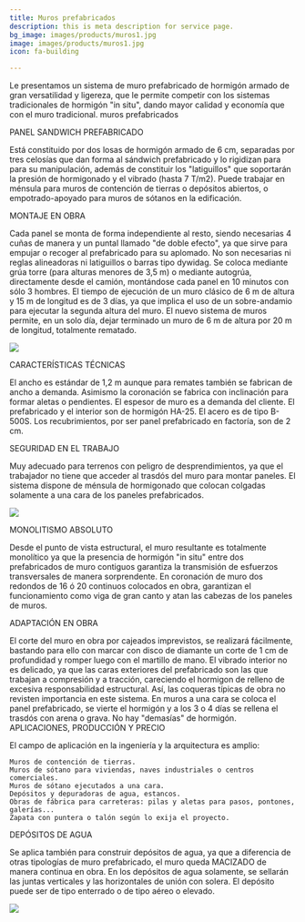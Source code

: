 ```yaml
---
title: Muros prefabricados
description: this is meta description for service page.
bg_image: images/products/muros1.jpg
image: images/products/muros1.jpg
icon: fa-building

---
```

Le presentamos un sistema de muro prefabricado de hormigón armado de gran versatilidad y ligereza, que le permite competir con los sistemas tradicionales de hormigón "in situ", dando mayor calidad y economía que con el muro tradicional.
muros prefabricados

PANEL SANDWICH PREFABRICADO

Está constituido por dos losas de hormigón armado de 6 cm, separadas por tres celosías que dan forma al sándwich prefabricado y lo rigidizan para para su manipulación, además de constituir los "latiguillos" que soportarán la presión de hormigonado y el vibrado (hasta 7 T/m2). Puede trabajar en ménsula para muros de contención de tierras o depósitos abiertos, o empotrado-apoyado para muros de sótanos en la edificación.

MONTAJE EN OBRA

Cada panel se monta de forma independiente al resto, siendo necesarias 4 cuñas de manera y un puntal llamado "de doble efecto", ya que sirve para empujar o recoger al prefabricado para su aplomado. No son necesarias ni reglas alineadoras ni latiguillos o barras tipo dywidag. Se coloca mediante grúa torre (para alturas menores de 3,5 m) o mediante autogrúa, directamente desde el camión, montándose cada panel en 10 minutos con sólo 3 hombres. El tiempo de ejecución de un muro clásico de 6 m de altura y 15 m de longitud es de 3 días, ya que implica el uso de un sobre-andamio para ejecutar la segunda altura del muro. El nuevo sistema de muros permite, en un solo día, dejar terminado un muro de 6 m de altura por 20 m de longitud, totalmente rematado.

![](/images/cocalsa1m.jpg)

CARACTERÍSTICAS TÉCNICAS

El ancho es estándar de 1,2 m aunque para remates también se fabrican de ancho a demanda. Asimismo la coronación se fabrica con inclinación para formar aletas o pendientes. El espesor de muro es a demanda del cliente. El prefabricado y el interior son de hormigón HA-25. El acero es de tipo B-500S. Los recubrimientos, por ser panel prefabricado en factoría, son de 2 cm.

SEGURIDAD EN EL TRABAJO

Muy adecuado para terrenos con peligro de desprendimientos, ya que el trabajador no tiene que acceder al trasdós del muro para montar paneles. El sistema dispone de ménsula de hormigonado que colocan colgadas solamente a una cara de los paneles prefabricados.

![](/images/f1010011.JPG)

MONOLITISMO ABSOLUTO

Desde el punto de vista estructural, el muro resultante es totalmente monolítico ya que la presencia de hormigón "in situ" entre dos prefabricados de muro contiguos garantiza la transmisión de esfuerzos transversales de manera sorprendente.
En coronación de muro dos redondos de 16 ó 20 continuos colocados en obra, garantizan el funcionamiento como viga de gran canto y atan las cabezas de los paneles de muros.

ADAPTACIÓN EN OBRA

El corte del muro en obra por cajeados imprevistos, se realizará fácilmente, bastando para ello con marcar con disco de diamante un corte de 1 cm de profundidad y romper luego con el martillo de mano.
El vibrado interior no es delicado, ya que las caras exteriores del prefabricado son las que trabajan a compresión y a tracción, careciendo el hormigon de relleno de excesiva responsabilidad estructural. Así, las coqueras típicas de obra no revisten importancia en este sistema.
En muros a una cara se coloca el panel prefabricado, se vierte el hormigón y a los 3 o 4 días se rellena el trasdós con arena o grava. No hay "demasías" de hormigón.
APLICACIONES, PRODUCCIÓN Y PRECIO

El campo de aplicación en la ingeniería y la arquitectura es amplio:

    Muros de contención de tierras.
    Muros de sótano para viviendas, naves industriales o centros comerciales.
    Muros de sótano ejecutados a una cara.
    Depósitos y depuradoras de agua, estancos.
    Obras de fábrica para carreteras: pilas y aletas para pasos, pontones, galerías...
    Zapata con puntera o talón según lo exija el proyecto.

DEPÓSITOS DE AGUA

Se aplica también para construir depósitos de agua, ya que a diferencia de otras tipologías de muro prefabricado, el muro queda MACIZADO de manera continua en obra.
En los depósitos de agua solamente, se sellarán las juntas verticales y las horizontales de unión con solera. El depósito puede ser de tipo enterrado o de tipo aéreo o elevado.

![](/images/muros11.jpg)